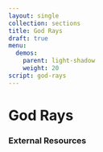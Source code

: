 ```yaml
---
layout: single
collection: sections
title: God Rays
draft: true
menu:
  demos:
    parent: light-shadow
    weight: 20
script: god-rays
---
```


# God Rays

### External Resources

